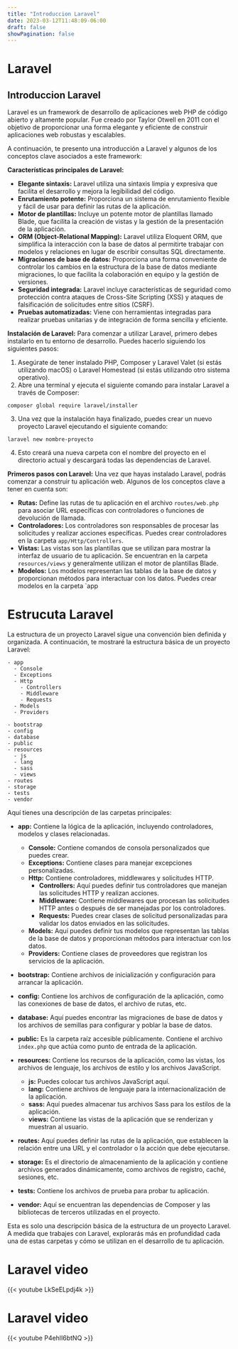```yaml
---
title: "Introduccion Laravel"
date: 2023-03-12T11:48:09-06:00
draft: false
showPagination: false
---
```

# Laravel
## Introduccion Laravel
Laravel es un framework de desarrollo de aplicaciones web PHP de código abierto y altamente popular. Fue creado por Taylor Otwell en 2011 con el objetivo de proporcionar una forma elegante y eficiente de construir aplicaciones web robustas y escalables.

A continuación, te presento una introducción a Laravel y algunos de los conceptos clave asociados a este framework:

**Características principales de Laravel:**
- **Elegante sintaxis:** Laravel utiliza una sintaxis limpia y expresiva que facilita el desarrollo y mejora la legibilidad del código.
- **Enrutamiento potente:** Proporciona un sistema de enrutamiento flexible y fácil de usar para definir las rutas de la aplicación.
- **Motor de plantillas:** Incluye un potente motor de plantillas llamado Blade, que facilita la creación de vistas y la gestión de la presentación de la aplicación.
- **ORM (Object-Relational Mapping):** Laravel utiliza Eloquent ORM, que simplifica la interacción con la base de datos al permitirte trabajar con modelos y relaciones en lugar de escribir consultas SQL directamente.
- **Migraciones de base de datos:** Proporciona una forma conveniente de controlar los cambios en la estructura de la base de datos mediante migraciones, lo que facilita la colaboración en equipo y la gestión de versiones.
- **Seguridad integrada:** Laravel incluye características de seguridad como protección contra ataques de Cross-Site Scripting (XSS) y ataques de falsificación de solicitudes entre sitios (CSRF).
- **Pruebas automatizadas:** Viene con herramientas integradas para realizar pruebas unitarias y de integración de forma sencilla y eficiente.

**Instalación de Laravel:**
Para comenzar a utilizar Laravel, primero debes instalarlo en tu entorno de desarrollo. Puedes hacerlo siguiendo los siguientes pasos:

1. Asegúrate de tener instalado PHP, Composer y Laravel Valet (si estás utilizando macOS) o Laravel Homestead (si estás utilizando otro sistema operativo).
2. Abre una terminal y ejecuta el siguiente comando para instalar Laravel a través de Composer:

```shell
composer global require laravel/installer
```

3. Una vez que la instalación haya finalizado, puedes crear un nuevo proyecto Laravel ejecutando el siguiente comando:

```shell
laravel new nombre-proyecto
```

4. Esto creará una nueva carpeta con el nombre del proyecto en el directorio actual y descargará todas las dependencias de Laravel.

**Primeros pasos con Laravel:**
Una vez que hayas instalado Laravel, podrás comenzar a construir tu aplicación web. Algunos de los conceptos clave a tener en cuenta son:

- **Rutas:** Define las rutas de tu aplicación en el archivo `routes/web.php` para asociar URL específicas con controladores o funciones de devolución de llamada.
- **Controladores:** Los controladores son responsables de procesar las solicitudes y realizar acciones específicas. Puedes crear controladores en la carpeta `app/Http/Controllers`.
- **Vistas:** Las vistas son las plantillas que se utilizan para mostrar la interfaz de usuario de tu aplicación. Se encuentran en la carpeta `resources/views` y generalmente utilizan el motor de plantillas Blade.
- **Modelos:** Los modelos representan las tablas de la base de datos y proporcionan métodos para interactuar con los datos. Puedes crear modelos en la carpeta `app

# Estrucuta Laravel
La estructura de un proyecto Laravel sigue una convención bien definida y organizada. A continuación, te mostraré la estructura básica de un proyecto Laravel:

```
- app
  - Console
  - Exceptions
  - Http
    - Controllers
    - Middleware
    - Requests
  - Models
  - Providers

- bootstrap
- config
- database
- public
- resources
  - js
  - lang
  - sass
  - views
- routes
- storage
- tests
- vendor
```

Aquí tienes una descripción de las carpetas principales:

- **app:** Contiene la lógica de la aplicación, incluyendo controladores, modelos y clases relacionadas.
  - **Console:** Contiene comandos de consola personalizados que puedes crear.
  - **Exceptions:** Contiene clases para manejar excepciones personalizadas.
  - **Http:** Contiene controladores, middlewares y solicitudes HTTP.
    - **Controllers:** Aquí puedes definir tus controladores que manejan las solicitudes HTTP y realizan acciones.
    - **Middleware:** Contiene middlewares que procesan las solicitudes HTTP antes o después de ser manejadas por los controladores.
    - **Requests:** Puedes crear clases de solicitud personalizadas para validar los datos enviados en las solicitudes.
  - **Models:** Aquí puedes definir tus modelos que representan las tablas de la base de datos y proporcionan métodos para interactuar con los datos.
  - **Providers:** Contiene clases de proveedores que registran los servicios de la aplicación.

- **bootstrap:** Contiene archivos de inicialización y configuración para arrancar la aplicación.

- **config:** Contiene los archivos de configuración de la aplicación, como las conexiones de base de datos, el archivo de rutas, etc.

- **database:** Aquí puedes encontrar las migraciones de base de datos y los archivos de semillas para configurar y poblar la base de datos.

- **public:** Es la carpeta raíz accesible públicamente. Contiene el archivo `index.php` que actúa como punto de entrada de la aplicación.

- **resources:** Contiene los recursos de la aplicación, como las vistas, los archivos de lenguaje, los archivos de estilo y los archivos JavaScript.
  - **js:** Puedes colocar tus archivos JavaScript aquí.
  - **lang:** Contiene archivos de lenguaje para la internacionalización de la aplicación.
  - **sass:** Aquí puedes almacenar tus archivos Sass para los estilos de la aplicación.
  - **views:** Contiene las vistas de la aplicación que se renderizan y muestran al usuario.

- **routes:** Aquí puedes definir las rutas de la aplicación, que establecen la relación entre una URL y el controlador o la acción que debe ejecutarse.

- **storage:** Es el directorio de almacenamiento de la aplicación y contiene archivos generados dinámicamente, como archivos de registro, caché, sesiones, etc.

- **tests:** Contiene los archivos de prueba para probar tu aplicación.

- **vendor:** Aquí se encuentran las dependencias de Composer y las bibliotecas de terceros utilizadas en el proyecto.

Esta es solo una descripción básica de la estructura de un proyecto Laravel. A medida que trabajes con Laravel, explorarás más en profundidad cada una de estas carpetas y cómo se utilizan en el desarrollo de tu aplicación.

#  Laravel video
 {{< youtube  LkSeELpdj4k >}}
#  Laravel video
 {{< youtube  P4ehlI6btNQ >}}